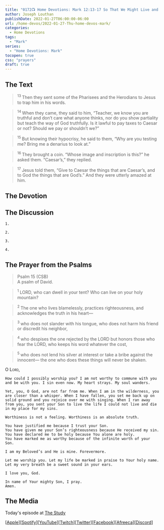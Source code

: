 ```yaml
---
title: "0172📺 Home Devotions: Mark 12:13-17 So That We Might Live and Belong to Him"
author: Joseph Louthan
publishDate: 2022-01-27T06:00:00-06:00
url: /home-devos/2022-01-27-Thu-home-devos-mark/
categories:
  - Home Devotions
tags:
  - "Mark"
series:
  - "Home Devotions: Mark"
tocopen: true
css: "prayers"
draft: true
---
```

## The Text

><sup> 13 </sup> Then they sent some of the Pharisees and the Herodians to Jesus to trap him in his words. 

><sup> 14 </sup> When they came, they said to him, “Teacher, we know you are truthful and don’t care what anyone thinks, nor do you show partiality but teach the way of God truthfully. Is it lawful to pay taxes to Caesar or not? Should we pay or shouldn’t we?” 

><sup> 15 </sup> But knowing their hypocrisy, he said to them, “Why are you testing me? Bring me a denarius to look at.” 

><sup> 16 </sup> They brought a coin. “Whose image and inscription is this?” he asked them. “Caesar’s,” they replied. 

><sup> 17 </sup> Jesus told them, “Give to Caesar the things that are Caesar’s, and to God the things that are God’s.” And they were utterly amazed at him. 

## The Devotion



## The Discussion

```text
1. 
```

```text
2. 
```

```text
3. 
```

```text
4. 
```

## The Prayer from the Psalms

>Psalm 15 (CSB)  
>   A psalm of David. 

><sup> 1 </sup> LORD, who can dwell in your tent? Who can live on your holy mountain? 

><sup> 2 </sup> The one who lives blamelessly, practices righteousness, and acknowledges the truth in his heart— 

><sup> 3 </sup> who does not slander with his tongue, who does not harm his friend or discredit his neighbor, 

><sup> 4 </sup> who despises the one rejected by the LORD but honors those who fear the LORD, who keeps his word whatever the cost, 

><sup> 5 </sup> who does not lend his silver at interest or take a bribe against the innocent— the one who does these things will never be shaken.

<div style='font-variant: small-caps;'>

</div>

<div style="font-variant: small-caps;">
  O Lord,
</div>

```text
How could I possibly worship you? I am not worthy to commune with you and be with you. I sin even now. My heart strays. My soul wanders.

Yet, you, O God, are not far from me. When I am in the wilderness, you are closer than a whisper. When I have fallen, you set me back up on solid ground and you rejoice over me with singing. When I ran away from you, you sent your Son to live the life I could not live and die in my place for my sins.

Worthiness is not a feeling. Worthiness is an absolute truth.

You have justified me because I trust your Son.
You have given me your Son’s righteousness because He received my sin.
You have declared me to be holy because You alone are holy.
You have marked me as worthy because of the infinite worth of your Son.

I am my Beloved’s and He is mine. Forevermore.

Let me worship you. Let my life be marked in praise to Your holy name. Let my very breath be a sweet sound in your ears.

I love you, God.

In name of Your mighty Son, I pray.
Amen.
```

<div style="page-break-after: always;"></div>

## The Media

Today's episode at [The Study](http://study.theologic.us/podcast/)

\[[Apple](https://podcasts.apple.com/us/podcast/the-study/id1557102127)\]\[[Spotify](https://open.spotify.com/show/0Xs5qsNvWePyRqcmtOTPkR)\]\[[YouTube](http://youtube.theologic.us)\]\[[Twitch](http://twitch.theologic.us)\]\[[Twitter](https://twitter.com/theologic_us)\]\[[Facebook](https://www.facebook.com/groups/462231051477464)\]\[[Afreeca](https://bj.afreecatv.com/theologicus)\]\[[Discord](http://discord.theologic.us)\]
